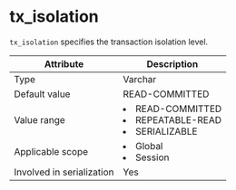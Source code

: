 # tx_isolation

`tx_isolation` specifies the transaction isolation level.

| **Attribute** | **Description** |
|---------|------------------------------------------------------------------------------------------------------------------------------------------------------------------------------------------------------------------------------------|
| Type | Varchar |
| Default value | READ-COMMITTED |
| Value range | <li> READ-COMMITTED   <li> REPEATABLE-READ   <li> SERIALIZABLE |
| Applicable scope | <li> Global   <li> Session |
| Involved in serialization | Yes |
